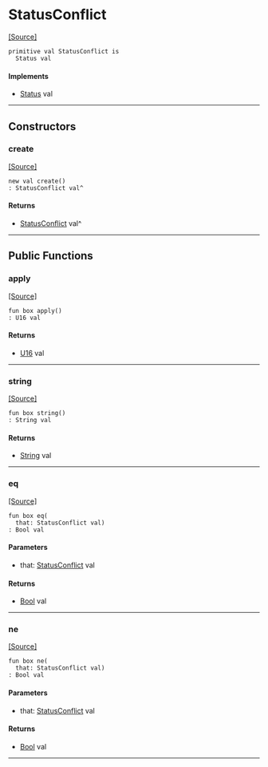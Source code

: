 # StatusConflict
<span class="source-link">[[Source]](src/http_server/status.md#L95)</span>
```pony
primitive val StatusConflict is
  Status val
```

#### Implements

* [Status](http_server-Status.md) val

---

## Constructors

### create
<span class="source-link">[[Source]](src/http_server/status.md#L95)</span>


```pony
new val create()
: StatusConflict val^
```

#### Returns

* [StatusConflict](http_server-StatusConflict.md) val^

---

## Public Functions

### apply
<span class="source-link">[[Source]](src/http_server/status.md#L96)</span>


```pony
fun box apply()
: U16 val
```

#### Returns

* [U16](builtin-U16.md) val

---

### string
<span class="source-link">[[Source]](src/http_server/status.md#L97)</span>


```pony
fun box string()
: String val
```

#### Returns

* [String](builtin-String.md) val

---

### eq
<span class="source-link">[[Source]](src/http_server/status.md#L96)</span>


```pony
fun box eq(
  that: StatusConflict val)
: Bool val
```
#### Parameters

*   that: [StatusConflict](http_server-StatusConflict.md) val

#### Returns

* [Bool](builtin-Bool.md) val

---

### ne
<span class="source-link">[[Source]](src/http_server/status.md#L96)</span>


```pony
fun box ne(
  that: StatusConflict val)
: Bool val
```
#### Parameters

*   that: [StatusConflict](http_server-StatusConflict.md) val

#### Returns

* [Bool](builtin-Bool.md) val

---

